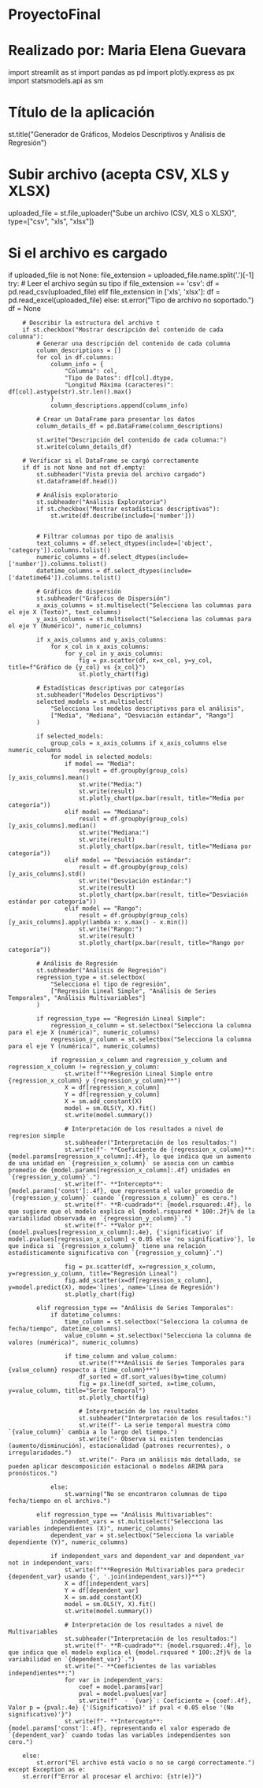 # ProyectoFinal
# Realizado por: Maria Elena Guevara
import streamlit as st
import pandas as pd
import plotly.express as px
import statsmodels.api as sm

# Título de la aplicación
st.title("Generador de Gráficos, Modelos Descriptivos y Análisis de Regresión")

# Subir archivo (acepta CSV, XLS y XLSX)
uploaded_file = st.file_uploader("Sube un archivo (CSV, XLS o XLSX)", type=["csv", "xls", "xlsx"])

# Si el archivo es cargado
if uploaded_file is not None:
    file_extension = uploaded_file.name.split('.')[-1]
    try:
        # Leer el archivo según su tipo
        if file_extension == 'csv':
            df = pd.read_csv(uploaded_file)
        elif file_extension in ['xls', 'xlsx']:
            df = pd.read_excel(uploaded_file)
        else:
            st.error("Tipo de archivo no soportado.")
            df = None

        # Describir la estructura del archivo t
        if st.checkbox("Mostrar descripción del contenido de cada columna"):
            # Generar una descripción del contenido de cada columna
            column_descriptions = []
            for col in df.columns:
                column_info = {
                    "Columna": col,
                    "Tipo de Datos": df[col].dtype,
                    "Longitud Máxima (caracteres)": df[col].astype(str).str.len().max()
                }
                column_descriptions.append(column_info)  
    
            # Crear un DataFrame para presentar los datos
            column_details_df = pd.DataFrame(column_descriptions)
    
            st.write("Descripción del contenido de cada columna:")
            st.write(column_details_df)
        
        # Verificar si el DataFrame se cargó correctamente
        if df is not None and not df.empty:
            st.subheader("Vista previa del archivo cargado")
            st.dataframe(df.head())

            # Análisis exploratorio
            st.subheader("Análisis Exploratorio")
            if st.checkbox("Mostrar estadísticas descriptivas"):
                st.write(df.describe(include=['number']))
               

            # Filtrar columnas por tipo de analisis  
            text_columns = df.select_dtypes(include=['object', 'category']).columns.tolist()
            numeric_columns = df.select_dtypes(include=['number']).columns.tolist()
            datetime_columns = df.select_dtypes(include=['datetime64']).columns.tolist()

            # Gráficos de dispersión
            st.subheader("Gráficos de Dispersión")
            x_axis_columns = st.multiselect("Selecciona las columnas para el eje X (Texto)", text_columns)
            y_axis_columns = st.multiselect("Selecciona las columnas para el eje Y (Numérico)", numeric_columns)

            if x_axis_columns and y_axis_columns:
                for x_col in x_axis_columns:
                    for y_col in y_axis_columns:
                        fig = px.scatter(df, x=x_col, y=y_col, title=f"Gráfico de {y_col} vs {x_col}")
                        st.plotly_chart(fig)

            # Estadísticas descriptivas por categorías
            st.subheader("Modelos Descriptivos")
            selected_models = st.multiselect(
                "Selecciona los modelos descriptivos para el análisis",
                ["Media", "Mediana", "Desviación estándar", "Rango"]
            )

            if selected_models:
                group_cols = x_axis_columns if x_axis_columns else numeric_columns
                for model in selected_models:
                    if model == "Media":
                        result = df.groupby(group_cols)[y_axis_columns].mean()
                        st.write("Media:")
                        st.write(result)
                        st.plotly_chart(px.bar(result, title="Media por categoría"))
                    elif model == "Mediana":
                        result = df.groupby(group_cols)[y_axis_columns].median()
                        st.write("Mediana:")
                        st.write(result)
                        st.plotly_chart(px.bar(result, title="Mediana por categoría"))
                    elif model == "Desviación estándar":
                        result = df.groupby(group_cols)[y_axis_columns].std()
                        st.write("Desviación estándar:")
                        st.write(result)
                        st.plotly_chart(px.bar(result, title="Desviación estándar por categoría"))
                    elif model == "Rango":
                        result = df.groupby(group_cols)[y_axis_columns].apply(lambda x: x.max() - x.min())
                        st.write("Rango:")
                        st.write(result)
                        st.plotly_chart(px.bar(result, title="Rango por categoría"))

            # Análisis de Regresión
            st.subheader("Análisis de Regresión")
            regression_type = st.selectbox(
                "Selecciona el tipo de regresión",
                ["Regresión Lineal Simple", "Análisis de Series Temporales", "Análisis Multivariables"]
            )

            if regression_type == "Regresión Lineal Simple":
                regression_x_column = st.selectbox("Selecciona la columna para el eje X (numérica)", numeric_columns)
                regression_y_column = st.selectbox("Selecciona la columna para el eje Y (numérica)", numeric_columns)

                if regression_x_column and regression_y_column and regression_x_column != regression_y_column:
                    st.write(f"**Regresión Lineal Simple entre {regression_x_column} y {regression_y_column}**")
                    X = df[regression_x_column]
                    Y = df[regression_y_column]
                    X = sm.add_constant(X)
                    model = sm.OLS(Y, X).fit()
                    st.write(model.summary())
                    
                    # Interpretación de los resultados a nivel de regresion simple 
                    st.subheader("Interpretación de los resultados:")
                    st.write(f"- **Coeficiente de {regression_x_column}**: {model.params[regression_x_column]:.4f}, lo que indica que un aumento de una unidad en `{regression_x_column}` se asocia con un cambio promedio de {model.params[regression_x_column]:.4f} unidades en `{regression_y_column}`.")
                    st.write(f"- **Intercepto**: {model.params['const']:.4f}, que representa el valor promedio de `{regression_y_column}` cuando `{regression_x_column}` es cero.")
                    st.write(f"- **R-cuadrado**: {model.rsquared:.4f}, lo que sugiere que el modelo explica el {model.rsquared * 100:.2f}% de la variabilidad observada en `{regression_y_column}`.")
                    st.write(f"- **Valor p**: {model.pvalues[regression_x_column]:.4e}, {'significativo' if model.pvalues[regression_x_column] < 0.05 else 'no significativo'}, lo que indica si `{regression_x_column}` tiene una relación estadísticamente significativa con `{regression_y_column}`.")

                    fig = px.scatter(df, x=regression_x_column, y=regression_y_column, title="Regresión Lineal")
                    fig.add_scatter(x=df[regression_x_column], y=model.predict(X), mode='lines', name='Línea de Regresión')
                    st.plotly_chart(fig)

            elif regression_type == "Análisis de Series Temporales":
                if datetime_columns:
                    time_column = st.selectbox("Selecciona la columna de fecha/tiempo", datetime_columns)
                    value_column = st.selectbox("Selecciona la columna de valores (numérica)", numeric_columns)

                    if time_column and value_column:
                        st.write(f"**Análisis de Series Temporales para {value_column} respecto a {time_column}**")
                        df_sorted = df.sort_values(by=time_column)
                        fig = px.line(df_sorted, x=time_column, y=value_column, title="Serie Temporal")
                        st.plotly_chart(fig)

                        # Interpretación de los resultados
                        st.subheader("Interpretación de los resultados:")
                        st.write(f"- La serie temporal muestra cómo `{value_column}` cambia a lo largo del tiempo.")
                        st.write("- Observa si existen tendencias (aumento/disminución), estacionalidad (patrones recurrentes), o irregularidades.")
                        st.write("- Para un análisis más detallado, se pueden aplicar descomposición estacional o modelos ARIMA para pronósticos.")

                else:
                    st.warning("No se encontraron columnas de tipo fecha/tiempo en el archivo.")

            elif regression_type == "Análisis Multivariables":
                independent_vars = st.multiselect("Selecciona las variables independientes (X)", numeric_columns)
                dependent_var = st.selectbox("Selecciona la variable dependiente (Y)", numeric_columns)

                if independent_vars and dependent_var and dependent_var not in independent_vars:
                    st.write(f"**Regresión Multivariables para predecir {dependent_var} usando {', '.join(independent_vars)}**")
                    X = df[independent_vars]
                    Y = df[dependent_var]
                    X = sm.add_constant(X)
                    model = sm.OLS(Y, X).fit()
                    st.write(model.summary()) 

                    # Interpretación de los resultados a nivel de Multivariables
                    st.subheader("Interpretación de los resultados:")
                    st.write(f"- **R-cuadrado**: {model.rsquared:.4f}, lo que indica que el modelo explica el {model.rsquared * 100:.2f}% de la variabilidad en `{dependent_var}`.")
                    st.write("- **Coeficientes de las variables independientes**:")
                    for var in independent_vars:
                        coef = model.params[var]
                        pval = model.pvalues[var]
                        st.write(f"  - `{var}`: Coeficiente = {coef:.4f}, Valor p = {pval:.4e} {'(Significativo)' if pval < 0.05 else '(No significativo)'}")
                    st.write(f"- **Intercepto**: {model.params['const']:.4f}, representando el valor esperado de `{dependent_var}` cuando todas las variables independientes son cero.")

        else:
            st.error("El archivo está vacío o no se cargó correctamente.")
    except Exception as e:
        st.error(f"Error al procesar el archivo: {str(e)}")

